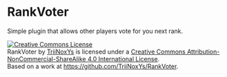 # RankVoter
Simple plugin that allows other players vote for you next rank.

<a rel="license" href="http://creativecommons.org/licenses/by-nc-sa/4.0/"><img alt="Creative Commons License" style="border-width:0" src="https://i.creativecommons.org/l/by-nc-sa/4.0/88x31.png" /></a><br /><span xmlns:dct="http://purl.org/dc/terms/" property="dct:title">RankVoter</span> by <a xmlns:cc="http://creativecommons.org/ns#" href="https://github.com/TriiNoxYs/RankVoter" property="cc:attributionName" rel="cc:attributionURL">TriiNoxYs</a> is licensed under a <a rel="license" href="http://creativecommons.org/licenses/by-nc-sa/4.0/">Creative Commons Attribution-NonCommercial-ShareAlike 4.0 International License</a>.<br />Based on a work at <a xmlns:dct="http://purl.org/dc/terms/" href="https://github.com/TriiNoxYs/RankVoter" rel="dct:source">https://github.com/TriiNoxYs/RankVoter</a>.
